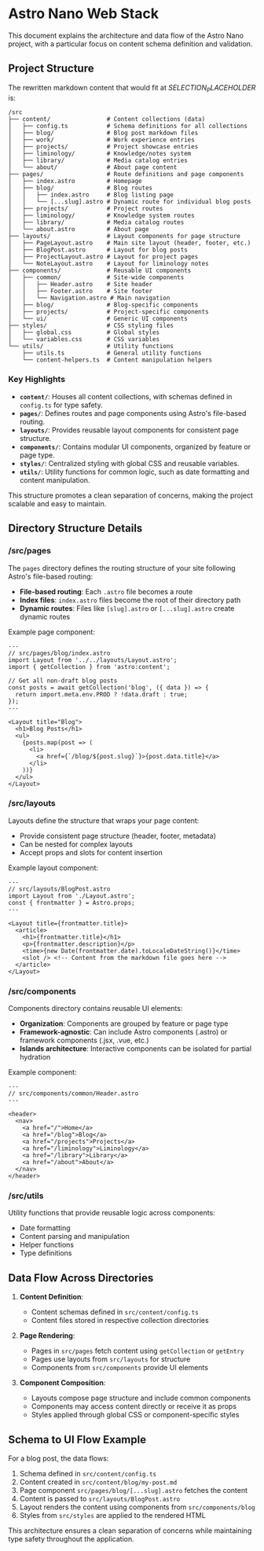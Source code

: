 # Astro Nano Web Stack

This document explains the architecture and data flow of the Astro Nano project, with a particular focus on content schema definition and validation.

## Project Structure
The rewritten markdown content that would fit at $SELECTION_PLACEHOLDER$ is:

```plaintext
/src
├── content/                # Content collections (data)
│   ├── config.ts           # Schema definitions for all collections
│   ├── blog/               # Blog post markdown files
│   ├── work/               # Work experience entries
│   ├── projects/           # Project showcase entries
│   ├── liminology/         # Knowledge/notes system
│   ├── library/            # Media catalog entries
│   └── about/              # About page content
├── pages/                  # Route definitions and page components
│   ├── index.astro         # Homepage
│   ├── blog/               # Blog routes
│   │   ├── index.astro     # Blog listing page
│   │   └── [...slug].astro # Dynamic route for individual blog posts
│   ├── projects/           # Project routes
│   ├── liminology/         # Knowledge system routes
│   ├── library/            # Media catalog routes
│   └── about.astro         # About page
├── layouts/                # Layout components for page structure
│   ├── PageLayout.astro    # Main site layout (header, footer, etc.)
│   ├── BlogPost.astro      # Layout for blog posts
│   ├── ProjectLayout.astro # Layout for project pages
│   └── NoteLayout.astro    # Layout for liminology notes
├── components/             # Reusable UI components
│   ├── common/             # Site-wide components
│   │   ├── Header.astro    # Site header
│   │   ├── Footer.astro    # Site footer
│   │   └── Navigation.astro # Main navigation
│   ├── blog/               # Blog-specific components
│   ├── projects/           # Project-specific components
│   └── ui/                 # Generic UI components
├── styles/                 # CSS styling files
│   ├── global.css          # Global styles
│   └── variables.css       # CSS variables
└── utils/                  # Utility functions
    ├── utils.ts            # General utility functions
    └── content-helpers.ts  # Content manipulation helpers
```


### Key Highlights

- **`content/`**: Houses all content collections, with schemas defined in `config.ts` for type safety.
- **`pages/`**: Defines routes and page components using Astro's file-based routing.
- **`layouts/`**: Provides reusable layout components for consistent page structure.
- **`components/`**: Contains modular UI components, organized by feature or page type.
- **`styles/`**: Centralized styling with global CSS and reusable variables.
- **`utils/`**: Utility functions for common logic, such as date formatting and content manipulation.

This structure promotes a clean separation of concerns, making the project scalable and easy to maintain.

## Directory Structure Details

### /src/pages

The `pages` directory defines the routing structure of your site following Astro's file-based routing:

- **File-based routing**: Each `.astro` file becomes a route
- **Index files**: `index.astro` files become the root of their directory path
- **Dynamic routes**: Files like `[slug].astro` or `[...slug].astro` create dynamic routes

Example page component:
```astro
---
// src/pages/blog/index.astro
import Layout from '../../layouts/Layout.astro';
import { getCollection } from 'astro:content';

// Get all non-draft blog posts
const posts = await getCollection('blog', ({ data }) => {
  return import.meta.env.PROD ? !data.draft : true;
});
---

<Layout title="Blog">
  <h1>Blog Posts</h1>
  <ul>
    {posts.map(post => (
      <li>
        <a href={`/blog/${post.slug}`}>{post.data.title}</a>
      </li>
    ))}
  </ul>
</Layout>
```

### /src/layouts

Layouts define the structure that wraps your page content:

- Provide consistent page structure (header, footer, metadata)
- Can be nested for complex layouts
- Accept props and slots for content insertion

Example layout component:
```astro
---
// src/layouts/BlogPost.astro
import Layout from './Layout.astro';
const { frontmatter } = Astro.props;
---

<Layout title={frontmatter.title}>
  <article>
    <h1>{frontmatter.title}</h1>
    <p>{frontmatter.description}</p>
    <time>{new Date(frontmatter.date).toLocaleDateString()}</time>
    <slot /> <!-- Content from the markdown file goes here -->
  </article>
</Layout>
```

### /src/components

Components directory contains reusable UI elements:

- **Organization**: Components are grouped by feature or page type
- **Framework-agnostic**: Can include Astro components (.astro) or framework components (.jsx, .vue, etc.)
- **Islands architecture**: Interactive components can be isolated for partial hydration

Example component:
```astro
---
// src/components/common/Header.astro
---

<header>
  <nav>
    <a href="/">Home</a>
    <a href="/blog">Blog</a>
    <a href="/projects">Projects</a>
    <a href="/liminology">Liminology</a>
    <a href="/library">Library</a>
    <a href="/about">About</a>
  </nav>
</header>
```

### /src/utils

Utility functions that provide reusable logic across components:

- Date formatting
- Content parsing and manipulation
- Helper functions
- Type definitions

## Data Flow Across Directories

1. **Content Definition**: 
   - Content schemas defined in `src/content/config.ts`
   - Content files stored in respective collection directories

2. **Page Rendering**:
   - Pages in `src/pages` fetch content using `getCollection` or `getEntry`
   - Pages use layouts from `src/layouts` for structure
   - Components from `src/components` provide UI elements

3. **Component Composition**:
   - Layouts compose page structure and include common components
   - Components may access content directly or receive it as props
   - Styles applied through global CSS or component-specific styles

## Schema to UI Flow Example

For a blog post, the data flows:

1. Schema defined in `src/content/config.ts`
2. Content created in `src/content/blog/my-post.md`
3. Page component `src/pages/blog/[...slug].astro` fetches the content
4. Content is passed to `src/layouts/BlogPost.astro`
5. Layout renders the content using components from `src/components/blog`
6. Styles from `src/styles` are applied to the rendered HTML

This architecture ensures a clean separation of concerns while maintaining type safety throughout the application.
